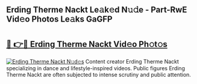 ## Erding Therme Nackt Le𝚊k𝚎d N𝚞𝚍e - Part-RwE Vid𝚎o Photos Le𝚊ks GaGFP

# <h2><a href="http://fb30g25.evod.top/?m=Erding+Therme+Nackt">🔗 👉🔴 Erding Therme Nackt Vid𝚎o Ph𝚘t𝚘s</a></h2>

[![Erding Therme Nackt N𝚞d𝚎s](https://i.imgur.com/8V9OHl7.gif)](http://fb30g25.evod.top/?m=Erding+Therme+Nackt)
Content creator Erding Therme Nackt specializing in dance and lifestyle-inspired videos. Public figures Erding Therme Nackt are often subjected to intense scrutiny and public attention. 
